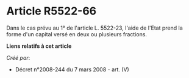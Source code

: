 # Article R5522-66

Dans le cas prévu au 1° de l'article L. 5522-23, l'aide de l'Etat prend la forme d'un capital versé en deux ou plusieurs
fractions.

**Liens relatifs à cet article**

_Créé par_:

  - Décret n°2008-244 du 7 mars 2008 - art. (V)
